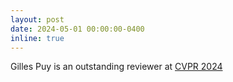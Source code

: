 ```yaml
---
layout: post
date: 2024-05-01 00:00:00-0400
inline: true
---
```


Gilles Puy is an outstanding reviewer at <a href="https://cvpr.thecvf.com/" target="_blank">CVPR 2024</a>

